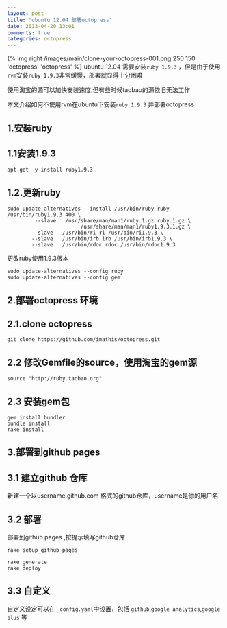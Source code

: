 ```yaml
---
layout: post
title: "ubuntu 12.04 部署octopress"
date: 2013-04-20 13:01
comments: true
categories: octopress
---
```


{% img right /images/main/clone-your-octopress-001.png 250 150 'octopress' 'octopress' %}
ubuntu 12.04 需要安装`ruby 1.9.3` ，但是由于使用`rvm`安装`ruby 1.9.3`非常缓慢，部署就显得十分困难 

使用淘宝的源可以加快安装速度,但有些时候taobao的源依旧无法工作

本文介绍如何不使用rvm在ubuntu下安装`ruby 1.9.3` 并部署octopress

<!-- more -->

1.安装ruby
---
1.1安装1.9.3
-------------------------------------
```
apt-get -y install ruby1.9.3
```

1.2.更新ruby 
-------------------------------------

```
sudo update-alternatives --install /usr/bin/ruby ruby /usr/bin/ruby1.9.3 400 \
         --slave   /usr/share/man/man1/ruby.1.gz ruby.1.gz \
                        /usr/share/man/man1/ruby1.9.3.1.gz \
        --slave   /usr/bin/ri ri /usr/bin/ri1.9.3 \
        --slave   /usr/bin/irb irb /usr/bin/irb1.9.3 \
        --slave   /usr/bin/rdoc rdoc /usr/bin/rdoc1.9.3
```
更改ruby使用1.9.3版本
```
sudo update-alternatives --config ruby
sudo update-alternatives --config gem
```

2.部署octopress 环境
---

2.1.clone octopress
-------------------------------
```
git clone https://github.com/imathis/octopress.git
```


2.2 修改Gemfile的source，使用淘宝的gem源
-------------------------------
```
source "http://ruby.taobao.org"
```

2.3 安装gem包
-------------------------------
```
gem install bundler
bundle install 
rake install 
```

3.部署到github pages
---
3.1 建立github 仓库
-------------------------------
新建一个以username.github.com  格式的github仓库，username是你的用户名

3.2 部署
-------------------------------
部署到github pages ,按提示填写github仓库
```
rake setup_github_pages
```

```
rake generate
rake deploy
```

3.3 自定义
-------------------------------
自定义设定可以在 `_config.yaml`中设置，包括 `github`,`google analytics`,`google plus` 等

